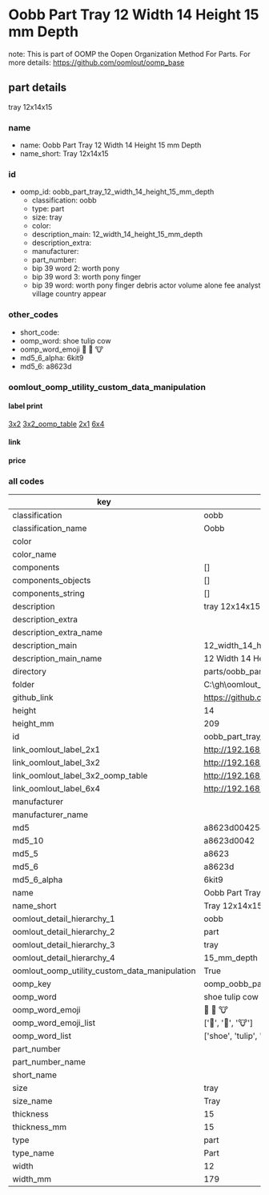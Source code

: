 # Oobb Part Tray 12 Width 14 Height 15 mm Depth  

note: This is part of OOMP the Oopen Organization Method For Parts. For more details: https://github.com/oomlout/oomp_base

##  part details
  



tray 12x14x15



### name
* name: Oobb Part Tray 12 Width 14 Height 15 mm Depth
* name_short: Tray 12x14x15 
### id
* oomp_id: oobb_part_tray_12_width_14_height_15_mm_depth
  * classification: oobb
  * type: part
  * size: tray
  * color: 
  * description_main: 12_width_14_height_15_mm_depth
  * description_extra: 
  * manufacturer: 
  * part_number: 
  * bip 39 word 2: worth pony
  * bip 39 word 3: worth pony finger
  * bip 39 word: worth pony finger debris actor volume alone fee analyst village country appear

### other_codes
* short_code: 
* oomp_word: shoe tulip cow
* oomp_word_emoji :shoe: :tulip: :cow:
* md5_6_alpha: 6kit9
* md5_6: a8623d






### oomlout_oomp_utility_custom_data_manipulation
#### label print
[3x2](http://192.168.1.245:1112/?label=oomp%206kit9)
[3x2_oomp_table](http://192.168.1.108:1112/?label=oomp%206kit9)
[2x1](http://192.168.1.242:1112/?label=oomp%206kit9)
[6x4](http://192.168.1.55:1112/?label=oomp%206kit9)    

#### link

                              

#### price







### all codes 
| key | value |  
| --- | --- |  
| classification | oobb |  
| classification_name | Oobb |  
| color |  |  
| color_name |  |  
| components | [] |  
| components_objects | [] |  
| components_string | [] |  
| description | tray 12x14x15 |  
| description_extra |  |  
| description_extra_name |  |  
| description_main | 12_width_14_height_15_mm_depth |  
| description_main_name | 12 Width 14 Height 15 mm Depth |  
| directory | parts/oobb_part_tray_12_width_14_height_15_mm_depth |  
| folder | C:\gh\oomlout_oobb_version_4_generated_parts\parts\oobb_part_tray_12_width_14_height_15_mm_depth |  
| github_link | https://github.com/oomlout/oomlout_oomp_part_src/tree/main/parts/oobb_part_tray_12_width_14_height_15_mm_depth |  
| height | 14 |  
| height_mm | 209 |  
| id | oobb_part_tray_12_width_14_height_15_mm_depth |  
| link_oomlout_label_2x1 | http://192.168.1.242:1112/?label=oomp%206kit9 |  
| link_oomlout_label_3x2 | http://192.168.1.245:1112/?label=oomp%206kit9 |  
| link_oomlout_label_3x2_oomp_table | http://192.168.1.108:1112/?label=oomp%206kit9 |  
| link_oomlout_label_6x4 | http://192.168.1.55:1112/?label=oomp%206kit9 |  
| manufacturer |  |  
| manufacturer_name |  |  
| md5 | a8623d00425480dfd7015386ade9ffef |  
| md5_10 | a8623d0042 |  
| md5_5 | a8623 |  
| md5_6 | a8623d |  
| md5_6_alpha | 6kit9 |  
| name | Oobb Part Tray 12 Width 14 Height 15 mm Depth |  
| name_short | Tray 12x14x15  |  
| oomlout_detail_hierarchy_1 | oobb |  
| oomlout_detail_hierarchy_2 | part |  
| oomlout_detail_hierarchy_3 | tray |  
| oomlout_detail_hierarchy_4 | 15_mm_depth |  
| oomlout_oomp_utility_custom_data_manipulation | True |  
| oomp_key | oomp_oobb_part_tray_12_width_14_height_15_mm_depth |  
| oomp_word | shoe tulip cow |  
| oomp_word_emoji | :shoe: :tulip: :cow: |  
| oomp_word_emoji_list | [':shoe:', ':tulip:', ':cow:'] |  
| oomp_word_list | ['shoe', 'tulip', 'cow'] |  
| part_number |  |  
| part_number_name |  |  
| short_name |  |  
| size | tray |  
| size_name | Tray |  
| thickness | 15 |  
| thickness_mm | 15 |  
| type | part |  
| type_name | Part |  
| width | 12 |  
| width_mm | 179 |  
